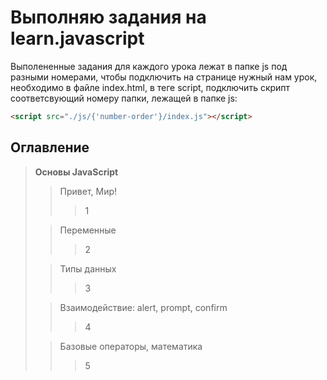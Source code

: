 # Выполняю задания на learn.javascript

Выполененные задания для каждого урока лежат в папке js под разными номерами, чтобы подключить на странице нужный нам урок, необходимо в файле index.html, в теге script, подключить скрипт соответсвующий номеру папки, лежащей в папке js: 
```html
<script src="./js/{'number-order'}/index.js"></script>
```

## Оглавление
> **Основы JavaScript**
> > Привет, Мир!
> > > 1
> 
> > Переменные
> > > 2
> 
> > Типы данных
> > > 3
> 
> > Взаимодействие: alert, prompt, confirm
> > > 4
> 
> > Базовые операторы, математика
> > > 5
> 
